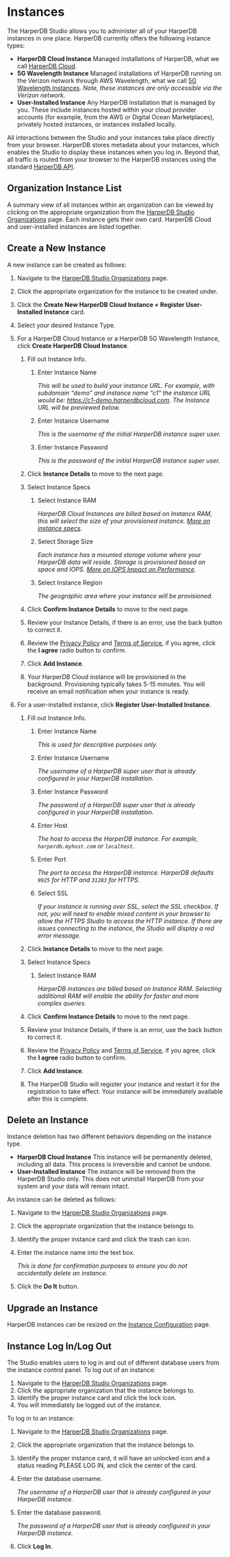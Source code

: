 # Instances

The HarperDB Studio allows you to administer all of your HarperDB instances in one place. HarperDB currently offers the following instance types:

* **HarperDB Cloud Instance**
Managed installations of HarperDB, what we call [HarperDB Cloud](../harperdb-cloud/README.md).
* **5G Wavelength Instance**
Managed installations of HarperDB running on the Verizon network through AWS Wavelength, what we call [5G Wavelength Instances](../harperdb-cloud/verizon-5g-wavelength-instances.md). *Note, these instances are only accessible via the Verizon network.*
* **User-Installed Instance**
Any HarperDB installation that is managed by you. These include instances hosted within your cloud provider accounts (for example, from the AWS or Digital Ocean Marketplaces), privately hosted instances, or instances installed locally.

All interactions between the Studio and your instances take place directly from your browser. HarperDB stores metadata about your instances, which enables the Studio to display these instances when you log in. Beyond that, all traffic is routed from your browser to the HarperDB instances using the standard [HarperDB API](../operations-api/README.md).

## Organization Instance List
A summary view of all instances within an organization can be viewed by clicking on the appropriate organization from the [HarperDB Studio Organizations](https://studio.harperdb.io/organizations) page. Each instance gets their own card. HarperDB Cloud and user-installed instances are listed together.

## Create a New Instance
A new instance can be created as follows:

1) Navigate to the [HarperDB Studio Organizations](https://studio.harperdb.io/organizations) page. 
2) Click the appropriate organization for the instance to be created under. 
3) Click the **Create New HarperDB Cloud Instance + Register User-Installed Instance** card. 
4) Select your desired Instance Type. 
5) For a HarperDB Cloud Instance or a HarperDB 5G Wavelength Instance, click **Create HarperDB Cloud Instance**.

    1) Fill out Instance Info. 
       1) Enter Instance Name
       
          *This will be used to build your instance URL. For example, with subdomain “demo” and instance name “c1” the instance URL would be: https://c1-demo.harperdbcloud.com. The Instance URL will be previewed below.*

       2) Enter Instance Username

          *This is the username of the initial HarperDB instance super user.*

       3) Enter Instance Password

          *This is the password of the initial HarperDB instance super user.*

    2) Click **Instance Details** to move to the next page. 
    3) Select Instance Specs

       1) Select Instance RAM

          *HarperDB Cloud Instances are billed based on Instance RAM, this will select the size of your provisioned instance. [More on instance specs](../harperdb-cloud/instance-size-hardware-specs.md).*

       2) Select Storage Size

          *Each instance has a mounted storage volume where your HarperDB data will reside. Storage is provisioned based on space and IOPS. [More on IOPS Impact on Performance](../harperdb-cloud/iops-impact.md).*

       3) Select Instance Region

          *The geographic area where your instance will be provisioned.*

    4) Click **Confirm Instance Details** to move to the next page. 
    5) Review your Instance Details, if there is an error, use the back button to correct it. 
    6) Review the [Privacy Policy](https://harperdb.io/legal/privacy-policy/) and [Terms of Service](https://harperdb.io/legal/harperdb-cloud-terms-of-service/), if you agree, click the **I agree** radio button to confirm. 
    7) Click **Add Instance**. 
    8) Your HarperDB Cloud instance will be provisioned in the background. Provisioning typically takes 5-15 minutes. You will receive an email notification when your instance is ready.
   
6) For a user-installed instance, click **Register User-Installed Instance**.

   1) Fill out Instance Info.
   
      1) Enter Instance Name
         
         *This is used for descriptive purposes only.*
      2) Enter Instance Username
      
         *The username of a HarperDB super user that is already configured in your HarperDB installation.*
      3) Enter Instance Password
      
         *The password of a HarperDB super user that is already configured in your HarperDB installation.*
      4) Enter Host
      
         *The host to access the HarperDB instance. For example, `harperdb.myhost.com` or `localhost`.* 
      5) Enter Port
      
         *The port to access the HarperDB instance. HarperDB defaults `9925` for HTTP and `31283` for HTTPS.*
      6) Select SSL
      
         *If your instance is running over SSL, select the SSL checkbox. If not, you will need to enable mixed content in your browser to allow the HTTPS Studio to access the HTTP instance. If there are issues connecting to the instance, the Studio will display a red error message.*
      
   2) Click **Instance Details** to move to the next page. 
   3) Select Instance Specs 
      1) Select Instance RAM
         
         *HarperDB instances are billed based on Instance RAM. Selecting additional RAM will enable the ability for faster and more complex queries.*
   4) Click **Confirm Instance Details** to move to the next page. 
   5) Review your Instance Details, if there is an error, use the back button to correct it. 
   6) Review the [Privacy Policy](https://harperdb.io/legal/privacy-policy/) and [Terms of Service](https://harperdb.io/legal/harperdb-cloud-terms-of-service/), if you agree, click the **I agree** radio button to confirm. 
   7) Click **Add Instance**. 
   8) The HarperDB Studio will register your instance and restart it for the registration to take effect. Your instance will be immediately available after this is complete.
         
## Delete an Instance

Instance deletion has two different behaviors depending on the instance type.

* **HarperDB Cloud Instance**
This instance will be permanently deleted, including all data. This process is irreversible and cannot be undone.
* **User-Installed Instance**
The instance will be removed from the HarperDB Studio only. This does not uninstall HarperDB from your system and your data will remain intact.

An instance can be deleted as follows:

1) Navigate to the [HarperDB Studio Organizations](https://studio.harperdb.io/organizations) page. 
2) Click the appropriate organization that the instance belongs to. 
3) Identify the proper instance card and click the trash can icon. 
4) Enter the instance name into the text box.

   *This is done for confirmation purposes to ensure you do not accidentally delete an instance.*
5) Click the **Do It** button.

## Upgrade an Instance

HarperDB instances can be resized on the [Instance Configuration](instance-configuration.md) page.

## Instance Log In/Log Out

The Studio enables users to log in and out of different database users from the instance control panel. To log out of an instance:

1) Navigate to the [HarperDB Studio Organizations](https://studio.harperdb.io/organizations) page. 
2) Click the appropriate organization that the instance belongs to. 
3) Identify the proper instance card and click the lock icon. 
4) You will immediately be logged out of the instance.

To log in to an instance:

1) Navigate to the [HarperDB Studio Organizations](https://studio.harperdb.io/organizations) page. 
2) Click the appropriate organization that the instance belongs to. 
3) Identify the proper instance card, it will have an unlocked icon and a status reading PLEASE LOG IN, and click the center of the card. 
4) Enter the database username. 

   *The username of a HarperDB user that is already configured in your HarperDB instance.*
5) Enter the database password.
   
   *The password of a HarperDB user that is already configured in your HarperDB instance.*
6) Click **Log In**.